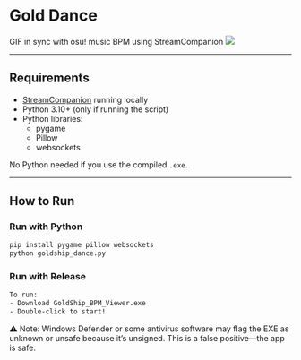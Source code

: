 # Gold Dance

GIF in sync with osu! music BPM using StreamCompanion
![](https://i.imgur.com/UnHoFzL.gif)

---

## Requirements

- [StreamCompanion](https://github.com/Piotrekol/StreamCompanion) running locally
- Python 3.10+ (only if running the script)
- Python libraries:
  - pygame
  - Pillow
  - websockets

No Python needed if you use the compiled `.exe`.

---

## How to Run

### Run with Python

```bash
pip install pygame pillow websockets
python goldship_dance.py
```
### Run with Release

```bash
To run:
- Download GoldShip_BPM_Viewer.exe
- Double-click to start!
```
⚠️ Note:
Windows Defender or some antivirus software may flag the EXE as unknown or unsafe because it’s unsigned. This is a false positive—the app is safe.
